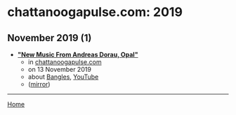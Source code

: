 # chattanoogapulse.com: 2019

## November 2019 (1)

 - [**"New Music From Andreas Dorau, Opal"**](http://www.chattanoogapulse.com/music/music-review/new-music-from-andreas-dorau-opal/)
    - in [chattanoogapulse.com](../../../publications/a-e/chattanoogapulse-com/index.md)
    - on 13 November 2019
    - about [Bangles](../../../topics/bangles/index.md), [YouTube](../../../topics/youtube/index.md)
    - ([mirror](https://web.archive.org/web/*/http://www.chattanoogapulse.com/music/music-review/new-music-from-andreas-dorau-opal/))

----

[Home](../index.md)
